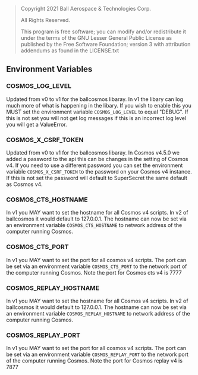> Copyright 2021 Ball Aerospace & Technologies Corp.
>
> All Rights Reserved.
>
> This program is free software; you can modify and/or redistribute it under the terms of the GNU Lesser General Public License as published by the Free Software Foundation; version 3 with attribution addendums as found in the LICENSE.txt

## Environment Variables


### COSMOS_LOG_LEVEL

Updated from v0 to v1 for the ballcosmos libaray. In v1 the libary can log much more of what is happening in the libary. If you wish to enable this you MUST set the environment variable `COSMOS_LOG_LEVEL` to equal "DEBUG". If this is not set you will not get log messages if this is an incorrect log level you will get a ValueError.

### COSMOS_X_CSRF_TOKEN

Updated from v0 to v1 for the ballcosmos libaray. In Cosmos v4.5.0 we added a password to the api this can be changes in the setting of Cosmos v4. If you need to use a different password you can set the environment variable `COSMOS_X_CSRF_TOKEN` to the password on your Cosmos v4 instance. If this is not set the password will default to SuperSecret the same default as Cosmos v4.

### COSMOS_CTS_HOSTNAME

In v1 you MAY want to set the hostname for all Cosmos v4 scripts. In v2 of ballcosmos it would default to 127.0.0.1. The hostname can now be set via an environment variable `COSMOS_CTS_HOSTNAME` to network address of the computer running Cosmos.

### COSMOS_CTS_PORT

In v1 you MAY want to set the port for all cosmos v4 scripts. The port can be set via an environment variable `COSMOS_CTS_PORT` to the network port of the computer running Cosmos. Note the port for Cosmos cts v4 is 7777

### COSMOS_REPLAY_HOSTNAME

In v1 you MAY want to set the hostname for all Cosmos v4 scripts. In v2 of ballcosmos it would default to 127.0.0.1. The hostname can now be set via an environment variable `COSMOS_REPLAY_HOSTNAME` to network address of the computer running Cosmos.

### COSMOS_REPLAY_PORT

In v1 you MAY want to set the port for all cosmos v4 scripts. The port can be set via an environment variable `COSMOS_REPLAY_PORT` to the network port of the computer running Cosmos. Note the port for Cosmos replay v4 is 7877
